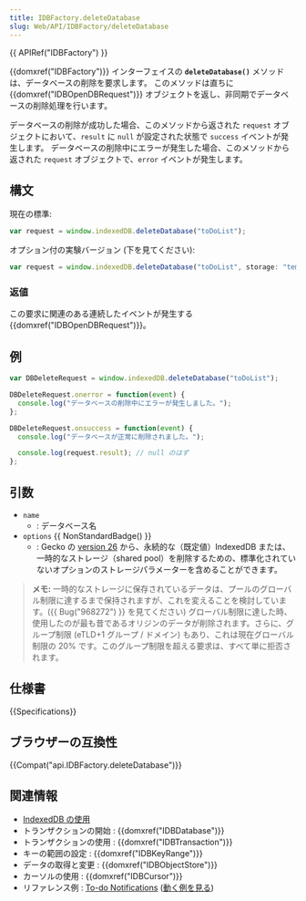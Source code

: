 ```yaml
---
title: IDBFactory.deleteDatabase
slug: Web/API/IDBFactory/deleteDatabase
---
```


{{ APIRef("IDBFactory") }}

{{domxref("IDBFactory")}} インターフェイスの **`deleteDatabase()`** メソッドは、データベースの削除を要求します。 このメソッドは直ちに{{domxref("IDBOpenDBRequest")}} オブジェクトを返し、非同期でデータベースの削除処理を行います。

データベースの削除が成功した場合、このメソッドから返された `request` オブジェクトにおいて、`result` に `null` が設定された状態で `success` イベントが発生します。 データベースの削除中にエラーが発生した場合、このメソッドから返された `request` オブジェクトで、`error` イベントが発生します。

## 構文

現在の標準:

```js
var request = window.indexedDB.deleteDatabase("toDoList");
```

オプション付の実験バージョン (下を見てください):

```js
var request = window.indexedDB.deleteDatabase("toDoList", storage: "temporary");
```

### 返値

この要求に関連のある連続したイベントが発生する {{domxref("IDBOpenDBRequest")}}。

## 例

```js
var DBDeleteRequest = window.indexedDB.deleteDatabase("toDoList");

DBDeleteRequest.onerror = function(event) {
  console.log("データベースの削除中にエラーが発生しました。");
};

DBDeleteRequest.onsuccess = function(event) {
  console.log("データベースが正常に削除されました。");

  console.log(request.result); // null のはず
};
```

## 引数

- `name`
  - : データベース名
- `options` {{ NonStandardBadge() }}
  - : Gecko の [version 26](/ja/Firefox/Releases/26) から、永続的な（既定値）IndexedDB または、一時的なストレージ（shared pool）を削除するための、標準化されていないオプションのストレージパラメーターを含めることができます。

> **メモ:** 一時的なストレージに保存されているデータは、プールのグローバル制限に達するまで保持されますが、これを変えることを検討しています。({{ Bug("968272") }} を見てください) グローバル制限に達した時、使用したのが最も昔であるオリジンのデータが削除されます。さらに、グループ制限 (eTLD+1 グループ / ドメイン) もあり、これは現在グローバル制限の 20% です。このグループ制限を超える要求は、すべて単に拒否されます。

## 仕様書

{{Specifications}}

## ブラウザーの互換性

{{Compat("api.IDBFactory.deleteDatabase")}}

## 関連情報

- [IndexedDB の使用](/ja/docs/Web/API/IndexedDB_API/Using_IndexedDB)
- トランザクションの開始 : {{domxref("IDBDatabase")}}
- トランザクションの使用 : {{domxref("IDBTransaction")}}
- キーの範囲の設定 : {{domxref("IDBKeyRange")}}
- データの取得と変更 : {{domxref("IDBObjectStore")}}
- カーソルの使用 : {{domxref("IDBCursor")}}
- リファレンス例 : [To-do Notifications](https://github.com/mdn/dom-examples/tree/main/to-do-notifications) ([動く例を見る](https://mdn.github.io/dom-examples/to-do-notifications/))
